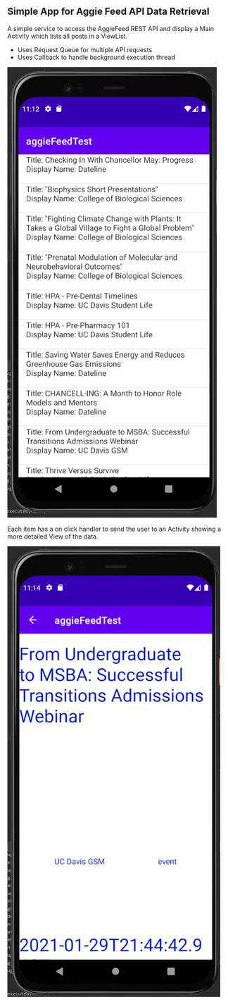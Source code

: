 
## Simple App for Aggie Feed API Data Retrieval


A simple service to access the AggieFeed REST API and display a Main Activity which lists all posts in a ViewList.
- Uses Request Queue for multiple API requests
- Uses Callback to handle background execution thread  

![Main Activity](images/MainActivity.png "Main Activity")

Each item has a on click handler to send the user to an Activity showing a more detailed View of the data.

![Aggie Post Activity](images/DisplayAggiePostActivity.png "Aggie Post Activity")
